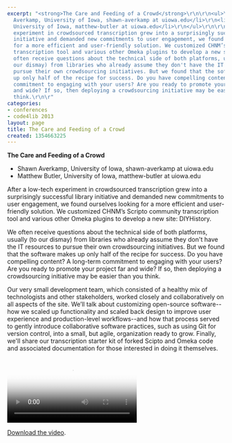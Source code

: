 ```yaml
---
excerpt: "<strong>The Care and Feeding of a Crowd</strong>\r\n\r\n<ul>\r\n<li>Shawn
  Averkamp, University of Iowa, shawn-averkamp at uiowa.edu</li>\r\n<li>Matthew Butler,
  University of Iowa, matthew-butler at uiowa.edu</li>\r\n</ul>\r\n\r\nAfter a low-tech
  experiment in crowdsourced transcription grew into a surprisingly successful library
  initiative and demanded new commitments to user engagement, we found ourselves looking
  for a more efficient and user-friendly solution. We customized CHNM’s Scripto community
  transcription tool and various other Omeka plugins to develop a new site: DIYHistory.\r\n\r\nWe
  often receive questions about the technical side of both platforms, usually (to
  our dismay) from libraries who already assume they don't have the IT resources to
  pursue their own crowdsourcing initiatives. But we found that the software makes
  up only half of the recipe for success. Do you have compelling content? A long-term
  commitment to engaging with your users? Are you ready to promote your project far
  and wide? If so, then deploying a crowdsourcing initiative may be easier than you
  think.\r\n\r"
categories:
- conferences
- code4lib 2013
layout: page
title: The Care and Feeding of a Crowd
created: 1354663225
---
```

<strong>The Care and Feeding of a Crowd</strong>

<ul>
<li>Shawn Averkamp, University of Iowa, shawn-averkamp at uiowa.edu</li>
<li>Matthew Butler, University of Iowa, matthew-butler at uiowa.edu</li>
</ul>

After a low-tech experiment in crowdsourced transcription grew into a surprisingly successful library initiative and demanded new commitments to user engagement, we found ourselves looking for a more efficient and user-friendly solution. We customized CHNM’s Scripto community transcription tool and various other Omeka plugins to develop a new site: DIYHistory.

We often receive questions about the technical side of both platforms, usually (to our dismay) from libraries who already assume they don't have the IT resources to pursue their own crowdsourcing initiatives. But we found that the software makes up only half of the recipe for success. Do you have compelling content? A long-term commitment to engaging with your users? Are you ready to promote your project far and wide? If so, then deploying a crowdsourcing initiative may be easier than you think.

Our very small development team, which consisted of a healthy mix of technologists and other stakeholders, worked closely and collaboratively on all aspects of the site. We’ll talk about customizing open-source software--how we scaled up functionality and scaled back design to improve user experience and production-level workflows--and how that process served to gently introduce collaborative software practices, such as using Git for version control, into a small, but agile, organization ready to grow. Finally, we'll share our transcription starter kit of forked Scipto and Omeka code and associated documentation for those interested in doing it themselves.



<video controls="" poster="https://ia801600.us.archive.org/15/items/Day3AverkampButler/Day3-Averkamp_Butler.gif"><source src="https://ia801600.us.archive.org/15/items/Day3AverkampButler/Day3-Averkamp_Butler.mp4" type="video/mp4"><source src="https://ia801600.us.archive.org/15/items/Day3AverkampButler/Day3-Averkamp_Butler.ogv" type="video/ogg"></video><p><a href="https://ia801600.us.archive.org/15/items/Day3AverkampButler/Day3-Averkamp_Butler.mp4">Download the video</a>.</p> 
